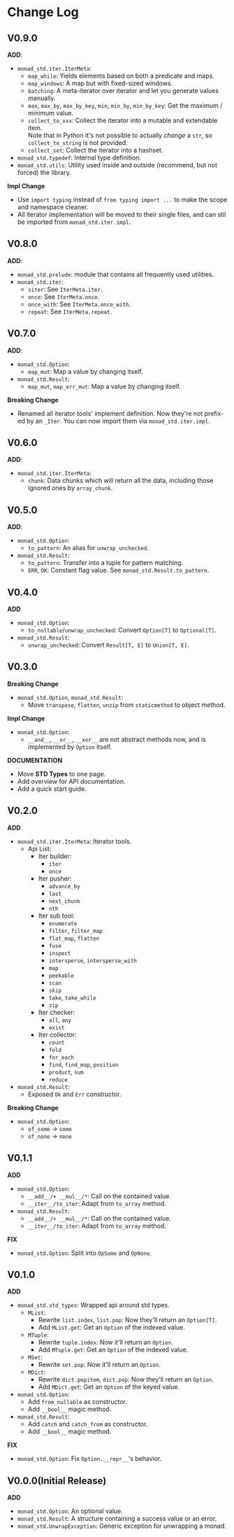 # Change Log

## V0.9.0

**ADD**:

- `monad_std.iter.IterMeta`:
    - `map_while`: Yields elements based on both a predicate and maps.
    - `map_windows`: A map but with fixed-sized windows.
    - `batching`: A meta-iterator over iterator and let you generate values manually.
    - `max`, `max_by`, `max_by_key`, `min`, `min_by`, `min_by_key`: Get the maximum / minimum value.
    - `collect_to_xxx`: Collect the iterator into a mutable and extendable item.<br />
      Note that in Python it's not possible to actually *change* a `str`, so `collect_to_string` is not provided.
    - `collect_set`: Collect the iterator into a hashset.
- `monad_std.typedef`: Internal type definition.
- `monad_std.utils`: Utility used inside and outside (recommend, but not forced) the library.

**Impl Change**

- Use `import typing` instead of `from typing import ...` to make the scope and namespace cleaner.
- All iterator implementation will be moved to their single files,
  and can stil be imported from `monad_std.iter.impl`.

## V0.8.0

**ADD**:

- `monad_std.prelude`: module that contains all frequently used utilities.
- `monad_std.iter`:
    - `siter`: See `IterMeta.iter`.
    - `once`: See `IterMeta.once`.
    - `once_with`: See `IterMeta.once_with`.
    - `repeat`: See `IterMeta.repeat`.

## V0.7.0

**ADD**:

- `monad_std.Option`:
    - `map_mut`: Map a value by changing itself.
- `monad_std.Result`:
    - `map_mut`, `map_err_mut`: Map a value by changing itself.

**Breaking Change**

- Renamed all iterator tools' implement definition. Now they're not prefix-ed by an `_Iter`.
  You can now import them via `monad_std.iter.impl`.

## V0.6.0

**ADD**:

- `monad_std.iter.IterMeta`:
    - `chunk`: Data chunks which will return all the data, including those ignored ones by `array_chunk`.

## V0.5.0

**ADD**:

- `monad_std.Option`:
    - `to_pattern`: An alias for `unwrap_unchecked`.
- `monad_std.Result`:
    - `to_pattern`: Transfer into a tuple for pattern matching.
    - `ERR`, `OK`: Constant flag value. See `monad_std.Result.to_pattern`.

## V0.4.0

**ADD**

- `monad_std.Option`:
    - `to_nullable`/`unwrap_unchecked`: Convert `Option[T]` to `Optional[T]`.
- `monad_std.Result`:
    - `unwrap_unchecked`: Convert `Result[T, E]` to `Union[T, E]`.

## V0.3.0

**Breaking Change**

- `monad_std.Option`, `monad_std.Result`:
    - Move `transpose`, `flatten`, `unzip` from `staticmethod` to object method.

**Impl Change**

- `monad_std.Option`:
    - `__and__`, `__or__`, `__xor__` are not abstract methods now, and is implemented by `Option` itself.

**DOCUMENTATION**

- Move **STD Types** to one page.
- Add overview for API documentation.
- Add a quick start guide.

## V0.2.0

**ADD**

- `monad_std.iter.IterMeta`: Iterator tools.
    - Api List:
        - Iter builder:
            - `iter`
            - `once`
        - Iter pusher:
            - `advance_by`
            - `last`
            - `next_chunk`
            - `nth`
        - Iter sub tool: 
            - `enumerate`
            - `filter`, `filter_map`
            - `flat_map`, `flatten`
            - `fuse`
            - `inspect`
            - `intersperse`, `intersperse_with`
            - `map`
            - `peekable`
            - `scan`
            - `skip`
            - `take`, `take_while`
            - `zip`
        - Iter checker:
            - `all`, `any`
            - `exist`
        - Iter collector:
            - `count`
            - `fold`
            - `for_each`
            - `find`, `find_map`, `position`
            - `product`, `sum`
            - `reduce`
- `monad_std.Result`:
    - Exposed `Ok` and `Err` constructor.

**Breaking Change**

- `monad_std.Option`:
    - `of_some` -> `some`
    - `of_none` -> `none`

## V0.1.1

**ADD**

- `monad_std.Option`:
    - `__add__/+ __mul__/*`: Call on the contained value.
    - `__iter__/to_iter`: Adapt from `to_array` method.
- `monad_std.Result`:
    - `__add__/+ __mul__/*`: Call on the contained value.
    - `__iter__/to_iter`: Adapt from `to_array` method.

**FIX**

- `monad_std.Option`: Split into `OpSome` and `OpNone`.

## V0.1.0

**ADD**

- `monad_std.std_types`: Wrapped api around std types.
    - `MList`:
        - Rewrite `list.index`, `list.pop`: Now they'll return an `Option[T]`.
        - Add `MList.get`: Get an `Option` of the indexed value.
    - `MTuple`:
        - Rewrite `tuple.index`: Now it'll return an `Option`.
        - Add `MTuple.get`: Get an `Option` of the indexed value.
    - `MSet`:
        - Rewrite `set.pop`: Now it'll return an `Option`.
    - `MDict`:
        - Rewrite `dict.popitem`, `dict.pop`: Now they'll return an `Option`.
        - Add `MDict.get`: Get an `Option` of the keyed value.
- `monad_std.Option`:
  - Add `from_nullable` as constructor.
  - Add `__bool__` magic method.
- `monad_std.Result`:
  - Add `catch` and `catch_from` as constructor.
  - Add `__bool__` magic method.

**FIX**

- `monad_std.Option`: Fix `Option.__repr__`'s behavior.

## V0.0.0(Initial Release)

**ADD**

- `monad_std.Option`: An optional value.
- `monad_std.Result`: A structure containing a success value or an error.
- `monad_std.UnwrapException`: Generic exception for unwrapping a monad.
